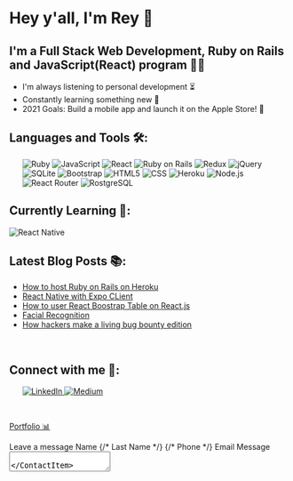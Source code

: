 # Hey y'all, I'm Rey 👋

## I'm a Full Stack Web Development, Ruby on Rails and JavaScript(React) program 👨‍💻

- I'm always listening to personal development ⏳
- Constantly learning something new 🧠
- 2021 Goals: Build a mobile app and launch it on the Apple Store! 📲

## Languages and Tools 🛠:

<ul>
   
   <img src='https://img.shields.io/badge/Ruby-CC342D?style=for-the-badge&logo=ruby&logoColor=white' alt='Ruby' />

   <img src='https://img.shields.io/badge/JavaScript-F7DF1E?style=for-the-badge&logo=javascript&logoColor=black' alt='JavaScript' />

   <img src='https://img.shields.io/badge/React-20232A?style=for-the-badge&logo=react&logoColor=61DAFB' alt='React' />

   <img src='https://img.shields.io/badge/Ruby_on_Rails-CC0000?style=for-the-badge&logo=ruby-on-rails&logoColor=white' alt='Ruby on Rails' />

   <img src='https://img.shields.io/badge/Redux-593D88?style=for-the-badge&logo=redux&logoColor=white' alt='Redux'>

   <img src='https://img.shields.io/badge/jQuery-0769AD?style=for-the-badge&logo=jquery&logoColor=white' alt='jQuery' />

   <img src='https://img.shields.io/badge/SQLite-07405E?style=for-the-badge&logo=sqlite&logoColor=white' alt='SQLite' />
   
   <img src='https://img.shields.io/badge/Bootstrap-563D7C?style=for-the-badge&logo=bootstrap&logoColor=white' alt='Bootstrap' />
   
   <img src='https://img.shields.io/badge/HTML-239120?style=for-the-badge&logo=html5&logoColor=white' alt='HTML5' />
   
   <img src='https://img.shields.io/badge/CSS-239120?&style=for-the-badge&logo=css3&logoColor=white' alt='CSS' />
   
   <img src='https://img.shields.io/badge/Heroku-430098?style=for-the-badge&logo=heroku&logoColor=white' alt='Heroku' />
   
   <img src='https://img.shields.io/badge/Node.js-43853D?style=for-the-badge&logo=node.js&logoColor=white' alt='Node.js' />
   
   <img src='https://img.shields.io/badge/React_Router-CA4245?style=for-the-badge&logo=react-router&logoColor=white' alt='React Router' />
   
   <img src='https://img.shields.io/badge/PostgreSQL-316192?style=for-the-badge&logo=postgresql&logoColor=white' alt='RostgreSQL' />

</ul>

## Currently Learning 💭:

   <img src='https://img.shields.io/badge/React_Native-20232A?style=for-the-badge&logo=react&logoColor=61DAFB' alt='React Native' />


## Latest Blog Posts 📚:

<!-- BLOG-POST-LIST:START -->

- [How to host Ruby on Rails on Heroku](https://reynaldo-ayala.medium.com/how-to-connect-ruby-on-rails-api-to-heroku-93dcfb122835)
- [React Native with Expo CLient](https://reynaldo-ayala.medium.com/see-your-react-native-app-on-your-phone-with-expo-client-2d706b981fbe)
- [How to user React Boostrap Table on React.js](https://reynaldo-ayala.medium.com/how-to-use-react-bootstrap-table-on-react-js-d7006564b297)
- [Facial Recognition](https://reynaldo-ayala.medium.com/facial-recognition-with-javascript-4bf928320957)
- [How hackers make a living bug bounty edition](https://reynaldo-ayala.medium.com/how-hackers-make-a-living-bug-bounty-edition-4435e1e4d338)
<!-- BLOG-POST-LIST:END -->

<br>

## Connect with me 👥:

<ul>
   <a align='left' href='https://www.linkedin.com/in/reynaldo-ayala-1b18b172/' alt='Reynaldo Ayala'> <img src='https://img.shields.io/badge/LinkedIn-0077B5?style=for-the-badge&logo=linkedin&logoColor=white' alt='LinkedIn' /> </a>
   <a href='https://reynaldo-ayala.medium.com/' alt='devjoe' > <img src='https://img.shields.io/badge/Medium-12100E?style=for-the-badge&logo=medium&logoColor=white' alt='Medium' /> </a>
</ul>

<br>

<a href='https://reynaldoportfolio.com/' alt='portfolio' > Portfolio 📊 </a>

<Form onSubmit={sendEmail}>
                            <FormH1> Leave a message</FormH1>
                            <NameContainer>
                                <ContactItemName>
                                    <FormLabel>Name</FormLabel>
                                    <FormInput type="first-name" name="first-name"/>
                                </ContactItemName>
                                {/* <ContactItemName>
                                    <FormLabel>Last Name</FormLabel> 
                                    <FormInput type="last-name" name="last-name"/>
                                </ContactItemName> */} 
                            </NameContainer>
                            {/* <ContactItem>
                                <FormLabel>Phone</FormLabel>
                                <FormInput type="phone" name="phone"/>
                            </ContactItem>                     */}
                            <ContactItem>
                                <FormLabel>Email</FormLabel>
                                <FormInput type="email" name="email"/>
                            </ContactItem>
                            <ContactItem>
                                <FormLabel>Message</FormLabel>
                                <Textarea id='textboxid' name="message"/>
                            </ContactItem>
                            <Button>
                                <FormInput type="submit" value="Send"/>
                            </Button>
                        </Form>
